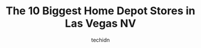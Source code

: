 ---
layout: ampstory
image: https://i0.wp.com/www.depkes.org/wp-content/uploads/2023/06/home-depot-0-in-las-vegas-nv-1685965555.jpeg?resize=640,853
author: techidn
featured: false
description: Discover the impressive array of Home Depot options in Las Vegas NV, where you can find 10 of the largest Home Depot establishments in the area. From renowned classics to hidden gems, Las Ve
title: The 10 Biggest Home Depot Stores in Las Vegas NV
cover:
   title: The 10 Biggest Home Depot Stores in Las Vegas NV
   subtitle: Rickpate
   background: https://www.depkes.org/wp-content/uploads/2023/06/home-depot-0-in-las-vegas-nv-1685965555.jpeg

pages: 
 - layout: thirds
   top: <h1>#1 The Home Depot</h1>
   bottom: "<p>Over prices unorganized products. Stuff never in stock. No tap on the credit card machines. This place is a joke I do nothing more than go here waste 30 minutes of my tim</p>"
   background: https://www.depkes.org/wp-content/uploads/2023/06/home-depot-1-in-las-vegas-nv-1685965556.jpeg
   backgroundblur: true
 - layout: thirds
   top: <h1>#2 The Home Depot</h1>
   bottom: "<p>4750 S Decatur Blvd, Las Vegas, NV 89103, United States</p>"
   background: https://www.depkes.org/wp-content/uploads/2023/06/home-depot-2-in-las-vegas-nv-1685965557.jpeg
   cta:
      link: https://www.depkes.org/blog/the-10-biggest-home-depot-stores-in-las-vegas-nv/
      text: The 10 Biggest Home Depot Stores in Las Vegas NV
 - layout: thirds
   top: <h1>#3 The Home Depot</h1>
   bottom: "<p>861 S Rainbow Blvd, Las Vegas, NV 89145, United States</p>"
   background: https://www.depkes.org/wp-content/uploads/2023/06/home-depot-3-in-las-vegas-nv-1685965557.jpeg
   cta:
      link: https://www.depkes.org/blog/the-10-biggest-home-depot-stores-in-las-vegas-nv/
      text: The 10 Biggest Home Depot Stores in Las Vegas NV
 - layout: thirds
   top: <h1>#4 The Home Depot</h1>
   bottom: "<p>6025 S Pecos Rd, Las Vegas, NV 89120, United States</p>"
   background: https://images.unsplash.com/photo-1522441815192-d9f04eb0615c?ixlib=rb-4.0.3&ixid=MnwxMjA3fDB8MHxwaG90by1wYWdlfHx8fGVufDB8fHx8&auto=format&fit=crop&w=640&h=853&q=80
   cta:
      link: https://www.depkes.org/blog/the-10-biggest-home-depot-stores-in-las-vegas-nv/
      text: The 10 Biggest Home Depot Stores in Las Vegas NV
 - layout: thirds
   top: <h1>#5 The Home Depot</h1>
   bottom: "<p>7015 Arroyo Crossing Pkwy, Las Vegas, NV 89113, United States</p>"
   background: https://images.unsplash.com/photo-1488554378835-f7acf46e6c98?ixlib=rb-4.0.3&ixid=MnwxMjA3fDB8MHxwaG90by1wYWdlfHx8fGVufDB8fHx8&auto=format&fit=crop&w=640&h=853&q=80
   cta:
      link: https://www.depkes.org/blog/the-10-biggest-home-depot-stores-in-las-vegas-nv/
      text: The 10 Biggest Home Depot Stores in Las Vegas NV
 - layout: thirds
   top: <h1>#6 The Home Depot</h1>
   bottom: "<p>2200 E Serene Ave, Las Vegas, NV 89123, United States</p>"
   background: https://images.unsplash.com/photo-1552083974-186346191183?ixlib=rb-4.0.3&ixid=MnwxMjA3fDB8MHxwaG90by1wYWdlfHx8fGVufDB8fHx8&auto=format&fit=crop&w=640&h=853&q=80
   cta:
      link: https://www.depkes.org/blog/the-10-biggest-home-depot-stores-in-las-vegas-nv/
      text: The 10 Biggest Home Depot Stores in Las Vegas NV
 - layout: thirds
   top: <h1>#7 The Home Depot</h1>
   bottom: "<p>855 E Dorrell Ln, North Las Vegas, NV 89086, United States</p>"
   background: https://images.unsplash.com/photo-1599422314077-f4dfdaa4cd09?ixlib=rb-4.0.3&ixid=MnwxMjA3fDB8MHxwaG90by1wYWdlfHx8fGVufDB8fHx8&auto=format&fit=crop&w=640&h=853&q=80
   cta:
      link: https://www.depkes.org/blog/the-10-biggest-home-depot-stores-in-las-vegas-nv/
      text: The 10 Biggest Home Depot Stores in Las Vegas NV
 - layout: thirds
   middle: Continue reading...
   background: https://images.unsplash.com/photo-1484589065579-248aad0d8b13?ixlib=rb-4.0.3&ixid=MnwxMjA3fDB8MHxwaG90by1wYWdlfHx8fGVufDB8fHx8&auto=format&fit=crop&w=640&h=853&q=80
   cta:
      link: https://www.depkes.org/blog/the-10-biggest-home-depot-stores-in-las-vegas-nv/
      text: The 10 Biggest Home Depot Stores in Las Vegas NV
      
---